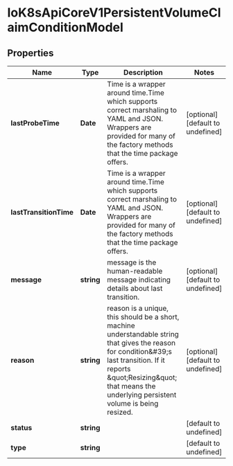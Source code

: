 # IoK8sApiCoreV1PersistentVolumeClaimConditionModel

## Properties

Name | Type | Description | Notes
------------ | ------------- | ------------- | -------------
**lastProbeTime** | **Date** | Time is a wrapper around time.Time which supports correct marshaling to YAML and JSON.  Wrappers are provided for many of the factory methods that the time package offers. | [optional] [default to undefined]
**lastTransitionTime** | **Date** | Time is a wrapper around time.Time which supports correct marshaling to YAML and JSON.  Wrappers are provided for many of the factory methods that the time package offers. | [optional] [default to undefined]
**message** | **string** | message is the human-readable message indicating details about last transition. | [optional] [default to undefined]
**reason** | **string** | reason is a unique, this should be a short, machine understandable string that gives the reason for condition\&#39;s last transition. If it reports \&quot;Resizing\&quot; that means the underlying persistent volume is being resized. | [optional] [default to undefined]
**status** | **string** |  | [default to undefined]
**type** | **string** |  | [default to undefined]


